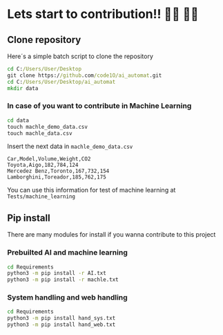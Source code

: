 # Lets start to contribution!! :woman_technologist: :man_technologist:

## Clone repository

Here´s a simple batch script to clone the repository

````bat
cd C:/Users/User/Desktop
git clone https://github.com/code1O/ai_automat.git
cd C:/Users/User/Desktop/ai_automat
mkdir data
````

### In case of you want to contribute in Machine Learning

````bat
cd data
touch machle_demo_data.csv
touch machle_data.csv
````

Insert the next data in `machle_demo_data.csv`

````csv
Car,Model,Volume,Weight,CO2
Toyota,Aigo,182,784,124
Mercedez Benz,Toronto,167,732,154
Lamborghini,Toreador,185,762,175
````

You can use this information for test of machine learning at `Tests/machine_learning`

## Pip install

There are many modules for install if you wanna contribute to this project

### Prebuilted AI and machine learning

````bash
cd Requirements
python3 -m pip install -r AI.txt
python3 -m pip install -r machle.txt
````

### System handling and web handling

````bash
cd Requirements
python3 -m pip install hand_sys.txt
python3 -m pip install hand_web.txt
````
